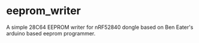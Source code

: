 # eeprom_writer
A simple 28C64 EEPROM writer for nRF52840 dongle based on Ben Eater's arduino based eeprom programmer.
